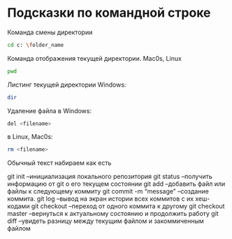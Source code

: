 # Подсказки по командной строке

Команда смены директории 
```sh
cd c: \folder_name
```

Команда отображения текущей директории. Mac0s, Linux
```sh
pwd
```

Листинг текущей директории
Windows:
```sh
dir
```
Удаление файла в Windows:
```sh
del <filename>
```
в Linux, Mac0s: 
```sh
rm <filename>
```
Обычный текст набираем как есть

git init –инициализация локального репозитория 
git status –получить информацию от git о его текущем состоянии 
git add –добавить файл или файлы к следующему коммиту 
git commit -m “message” –создание коммита. 
git log –вывод на экран истории всех коммитов с их хеш-кодами 
git checkout –переход от одного коммита к другому 
git checkout master –вернуться к актуальному состоянию и продолжить работу 
git diff –увидеть разницу между текущим файлом и закоммиченным файлом
